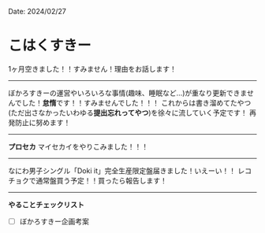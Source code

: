 Date: 2024/02/27
# こはくすきー

1ヶ月空きました！！すみません！理由をお話します！

---

ぼかろすきーの運営やいろいろな事情(趣味、睡眠など…)が重なり更新できませんでした！**怠惰**です！！すみませんでした！！！
これからは書き溜めてたやつ(ただ出さなかったいわゆる**提出忘れってやつ**)を徐々に流していく予定です！
再発防止に努めます！

---

**プロセカ**
マイセカイをやりこみました！！！

---

なにわ男子シングル「Doki it」完全生産限定盤届きました！いえーい！！
レコチョクで通常盤買う予定！！買ったら報告します！

---

**やることチェックリスト**
- [ ] ぼかろすきー企画考案
